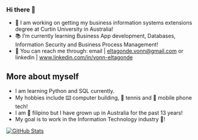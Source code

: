 ### Hi there 👋

- 🔬 I am working on getting my business information systems extensions degree at Curtin University in Australia!
- 📚 I’m currently learning Business App development, Databases, Information Security and Business Process Management!
- 📨 You can reach me through: email | eltagonde.vonn@gmail.com or linkedin | www.linkedin.com/in/vonn-eltagonde

## More about myself
- I am learning Python and SQL currently.
- My hobbies include ⌨️ computer building, 🎾 tennis and 📱 mobile phone tech!
- I am 🛫 filipino but I have grown up in Australia for the past 13 years!
- My goal is to work in the Information Technology industry 🤳!

[![GitHub Stats](https://github-readme-stats.vercel.app/api?username=velta360)](https://github.com/velta360)

<!--
**velta360/velta360** is a ✨ _special_ ✨ repository because its `README.md` (this file) appears on your GitHub profile.

